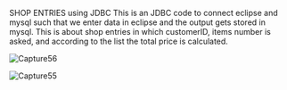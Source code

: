 SHOP ENTRIES using JDBC
This is an JDBC code to connect eclipse and mysql such that we enter data in eclipse and the output gets stored in mysql.
This is about shop entries in which customerID, items number is asked, and according to the list the total price is calculated. 

![Capture56](https://github.com/user-attachments/assets/bf7f0c83-6869-4521-b8a1-67999b26da85)



![Capture55](https://github.com/user-attachments/assets/a757f798-38e9-4377-bd53-c5d40c129964)




